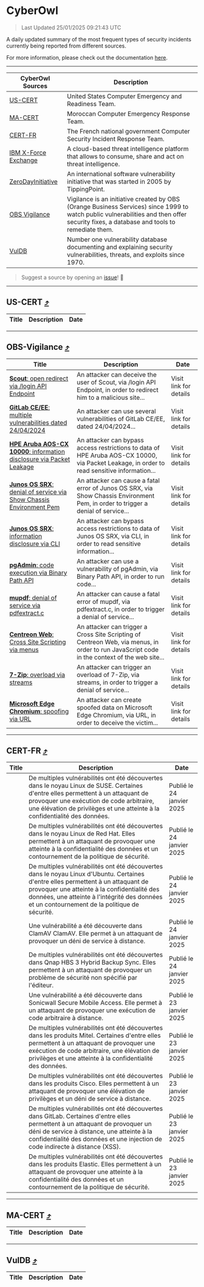
 <div id='top'></div>

# CyberOwl

 > Last Updated 25/01/2025 09:21:43 UTC
 
 A daily updated summary of the most frequent types of security incidents currently being reported from different sources.
 
 For more information, please check out the documentation [here](./docs/README.md).
 
 ---
 |CyberOwl Sources|Description|
 |---|---|
 |[US-CERT](#us-cert-arrow_heading_up)|United States Computer Emergency and Readiness Team.|
 |[MA-CERT](#ma-cert-arrow_heading_up)|Moroccan Computer Emergency Response Team.|
 |[CERT-FR](#cert-fr-arrow_heading_up)|The French national government Computer Security Incident Response Team.|
 |[IBM X-Force Exchange](#ibmcloud-arrow_heading_up)|A cloud-based threat intelligence platform that allows to consume, share and act on threat intelligence.|
 |[ZeroDayInitiative](#zerodayinitiative-arrow_heading_up)|An international software vulnerability initiative that was started in 2005 by TippingPoint.|
 |[OBS Vigilance](#obs-vigilance-arrow_heading_up)|Vigilance is an initiative created by OBS (Orange Business Services) since 1999 to watch public vulnerabilities and then offer security fixes, a database and tools to remediate them.|
 |[VulDB](#vuldb-arrow_heading_up)|Number one vulnerability database documenting and explaining security vulnerabilities, threats, and exploits since 1970.|
 
 > Suggest a source by opening an [issue](https://github.com/karimhabush/cyberowl/issues)! :raised_hands:
 ---

## US-CERT [:arrow_heading_up:](#cyberowl)

 |Title|Description|Date|
 |---|---|---|
 
 ---

## OBS-Vigilance [:arrow_heading_up:](#cyberowl)

 |Title|Description|Date|
 |---|---|---|
 |[<a href="https://vigilance.fr/vulnerability/Scout-open-redirect-via-login-API-Endpoint-46041" class="noirorange"><b>Scout</b>: open redirect via /login API Endpoint</a>](https://vigilance.fr/vulnerability/Scout-open-redirect-via-login-API-Endpoint-46041)|An attacker can deceive the user of Scout, via /login API Endpoint, in order to redirect him to a malicious site...|Visit link for details|
 |[<a href="https://vigilance.fr/vulnerability/GitLab-CE-EE-multiple-vulnerabilities-dated-24-04-2024-44144" class="noirorange"><b>GitLab CE/EE</b>: multiple vulnerabilities dated 24/04/2024</a>](https://vigilance.fr/vulnerability/GitLab-CE-EE-multiple-vulnerabilities-dated-24-04-2024-44144)|An attacker can use several vulnerabilities of GitLab CE/EE, dated 24/04/2024...|Visit link for details|
 |[<a href="https://vigilance.fr/vulnerability/HPE-Aruba-AOS-CX-10000-information-disclosure-via-Packet-Leakage-46035" class="noirorange"><b>HPE Aruba AOS-CX 10000</b>: information disclosure via Packet Leakage</a>](https://vigilance.fr/vulnerability/HPE-Aruba-AOS-CX-10000-information-disclosure-via-Packet-Leakage-46035)|An attacker can bypass access restrictions to data of HPE Aruba AOS-CX 10000, via Packet Leakage, in order to read sensitive information...|Visit link for details|
 |[<a href="https://vigilance.fr/vulnerability/Junos-OS-SRX-denial-of-service-via-Show-Chassis-Environment-Pem-46025" class="noirorange"><b>Junos OS SRX</b>: denial of service via Show Chassis Environment Pem</a>](https://vigilance.fr/vulnerability/Junos-OS-SRX-denial-of-service-via-Show-Chassis-Environment-Pem-46025)|An attacker can cause a fatal error of Junos OS SRX, via Show Chassis Environment Pem, in order to trigger a denial of service...|Visit link for details|
 |[<a href="https://vigilance.fr/vulnerability/Junos-OS-SRX-information-disclosure-via-CLI-46024" class="noirorange"><b>Junos OS SRX</b>: information disclosure via CLI</a>](https://vigilance.fr/vulnerability/Junos-OS-SRX-information-disclosure-via-CLI-46024)|An attacker can bypass access restrictions to data of Junos OS SRX, via CLI, in order to read sensitive information...|Visit link for details|
 |[<a href="https://vigilance.fr/vulnerability/pgAdmin-code-execution-via-Binary-Path-API-44124" class="noirorange"><b>pgAdmin</b>: code execution via Binary Path API</a>](https://vigilance.fr/vulnerability/pgAdmin-code-execution-via-Binary-Path-API-44124)|An attacker can use a vulnerability of pgAdmin, via Binary Path API, in order to run code...|Visit link for details|
 |[<a href="https://vigilance.fr/vulnerability/mupdf-denial-of-service-via-pdfextract-c-46019" class="noirorange"><b>mupdf</b>: denial of service via pdfextract.c</a>](https://vigilance.fr/vulnerability/mupdf-denial-of-service-via-pdfextract-c-46019)|An attacker can cause a fatal error of mupdf, via pdfextract.c, in order to trigger a denial of service...|Visit link for details|
 |[<a href="https://vigilance.fr/vulnerability/Centreon-Web-Cross-Site-Scripting-via-menus-45728" class="noirorange"><b>Centreon Web</b>: Cross Site Scripting via menus</a>](https://vigilance.fr/vulnerability/Centreon-Web-Cross-Site-Scripting-via-menus-45728)|An attacker can trigger a Cross Site Scripting of Centreon Web, via menus, in order to run JavaScript code in the context of the web site...|Visit link for details|
 |[<a href="https://vigilance.fr/vulnerability/7-Zip-overload-via-streams-45727" class="noirorange"><b>7-Zip</b>: overload via streams</a>](https://vigilance.fr/vulnerability/7-Zip-overload-via-streams-45727)|An attacker can trigger an overload of 7-Zip, via streams, in order to trigger a denial of service...|Visit link for details|
 |[<a href="https://vigilance.fr/vulnerability/Microsoft-Edge-Chromium-spoofing-via-URL-45725" class="noirorange"><b>Microsoft Edge Chromium</b>: spoofing via URL</a>](https://vigilance.fr/vulnerability/Microsoft-Edge-Chromium-spoofing-via-URL-45725)|An attacker can create spoofed data on Microsoft Edge Chromium, via URL, in order to deceive the victim...|Visit link for details|
 
 ---

## CERT-FR [:arrow_heading_up:](#cyberowl)

 |Title|Description|Date|
 |---|---|---|
 |[](https://www.cert.ssi.gouv.fr/avis/CERTFR-2025-AVI-0071/)|De multiples vulnérabilités ont été découvertes dans le noyau Linux de SUSE. Certaines d'entre elles permettent à un attaquant de provoquer une exécution de code arbitraire, une élévation de privilèges et une atteinte à la confidentialité des données.|Publié le 24 janvier 2025|
 |[](https://www.cert.ssi.gouv.fr/avis/CERTFR-2025-AVI-0070/)|De multiples vulnérabilités ont été découvertes dans le noyau Linux de Red Hat. Elles permettent à un attaquant de provoquer une atteinte à la confidentialité des données et un contournement de la politique de sécurité.|Publié le 24 janvier 2025|
 |[](https://www.cert.ssi.gouv.fr/avis/CERTFR-2025-AVI-0069/)|De multiples vulnérabilités ont été découvertes dans le noyau Linux d'Ubuntu. Certaines d'entre elles permettent à un attaquant de provoquer une atteinte à la confidentialité des données, une atteinte à l'intégrité des données et un contournement de la politique de sécurité.|Publié le 24 janvier 2025|
 |[](https://www.cert.ssi.gouv.fr/avis/CERTFR-2025-AVI-0068/)|Une vulnérabilité a été découverte dans ClamAV ClamAV. Elle permet à un attaquant de provoquer un déni de service à distance.|Publié le 24 janvier 2025|
 |[](https://www.cert.ssi.gouv.fr/avis/CERTFR-2025-AVI-0067/)|De multiples vulnérabilités ont été découvertes dans Qnap HBS 3 Hybrid Backup Sync. Elles permettent à un attaquant de provoquer un problème de sécurité non spécifié par l'éditeur.|Publié le 24 janvier 2025|
 |[](https://www.cert.ssi.gouv.fr/avis/CERTFR-2025-AVI-0066/)|Une vulnérabilité a été découverte dans Sonicwall Secure Mobile Access. Elle permet à un attaquant de provoquer une exécution de code arbitraire à distance.|Publié le 23 janvier 2025|
 |[](https://www.cert.ssi.gouv.fr/avis/CERTFR-2025-AVI-0065/)|De multiples vulnérabilités ont été découvertes dans les produits Mitel. Certaines d'entre elles permettent à un attaquant de provoquer une exécution de code arbitraire, une élévation de privilèges et une atteinte à la confidentialité des données.|Publié le 23 janvier 2025|
 |[](https://www.cert.ssi.gouv.fr/avis/CERTFR-2025-AVI-0064/)|De multiples vulnérabilités ont été découvertes dans les produits Cisco. Elles permettent à un attaquant de provoquer une élévation de privilèges et un déni de service à distance.|Publié le 23 janvier 2025|
 |[](https://www.cert.ssi.gouv.fr/avis/CERTFR-2025-AVI-0063/)|De multiples vulnérabilités ont été découvertes dans GitLab. Certaines d'entre elles permettent à un attaquant de provoquer un déni de service à distance, une atteinte à la confidentialité des données et une injection de code indirecte à distance (XSS).|Publié le 23 janvier 2025|
 |[](https://www.cert.ssi.gouv.fr/avis/CERTFR-2025-AVI-0062/)|De multiples vulnérabilités ont été découvertes dans les produits Elastic. Elles permettent à un attaquant de provoquer une atteinte à la confidentialité des données et un contournement de la politique de sécurité.|Publié le 23 janvier 2025|
 
 ---

## MA-CERT [:arrow_heading_up:](#cyberowl)

 |Title|Description|Date|
 |---|---|---|
 
 ---

## VulDB [:arrow_heading_up:](#cyberowl)

 |Title|Description|Date|
 |---|---|---|
 